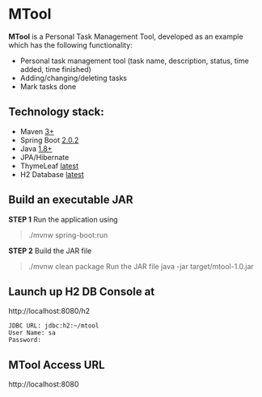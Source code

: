 # MTool

**MTool** is a Personal Task Management Tool, developed as an example which has the following functionality:
 - Personal task management tool (task name, description, status, time added, time finished)
 - Adding/changing/deleting tasks
 - Mark tasks done

## Technology stack:
 - Maven [3+](https://maven.apache.org/)
 - Spring Boot [2.0.2](https://docs.spring.io/spring-boot/docs/2.0.2.RELEASE/reference/htmlsingle/)
 - Java [1.8+](http://www.oracle.com/technetwork/java/javase/overview/index.html)
 - JPA/Hibernate
 - ThymeLeaf [latest](https://www.thymeleaf.org)
 - H2 Database [latest](http://www.h2database.com)
 
## Build an executable JAR
**STEP 1**
Run the application using
 > ./mvnw spring-boot:run

**STEP 2**
Build the JAR file
 > ./mvnw clean package
Run the JAR file
 > java -jar target/mtool-1.0.jar
 
## Launch up H2 DB Console at 
http://localhost:8080/h2
```
JDBC URL: jdbc:h2:~/mtool
User Name: sa
Password:
```

## MTool Access URL
http://localhost:8080